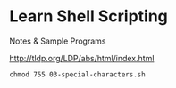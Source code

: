 # Learn Shell Scripting

Notes & Sample Programs

http://tldp.org/LDP/abs/html/index.html

`chmod 755 03-special-characters.sh`
